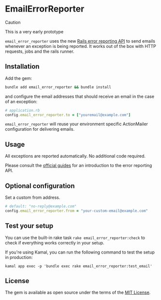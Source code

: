 # EmailErrorReporter

> [!CAUTION]
> This is a very early prototype

`email_error_reporter` uses the new [Rails error reporting API](https://guides.rubyonrails.org/error_reporting.html#error-reporting) to send emails whenever an exception is being reported. It works out of the box with HTTP requests, jobs and the rails runner.

## Installation

Add the gem:

```bash
bundle add email_error_reporter && bundle install
```

and configure the email addresses that should receive an email in the case of an exception:

```ruby
# application.rb
config.email_error_reporter.to = ["youremail@example.com"]
```

`email_error_reporter` will reuse your environment specific ActionMailer configuration for delivering emails.

## Usage

All exceptions are reported automatically. No additional code required.

Please consult the [official guides](https://guides.rubyonrails.org/error_reporting.html) for an introduction to the error reporting API.

## Optional configuration

Set a custom from address.

```ruby
# default: "no-reply@example.com"
config.email_error_reporter.from = "your-custom-email@example.com"
```

## Test your setup

You can use the built-in rake task `rake email_error_reporter:check` to check if everything works correctly in your setup.

If you're using Kamal, you can run the following command to test the setup in production:

```
kamal app exec -p 'bundle exec rake email_error_reporter:test_email'
```

## License

The gem is available as open source under the terms of the [MIT License](https://opensource.org/licenses/MIT).

